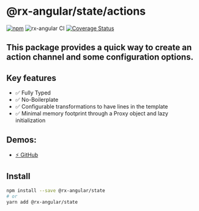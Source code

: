 # @rx-angular/state/actions

[![npm](https://img.shields.io/npm/v/%40rx-angular%2Fstate.svg)](https://www.npmjs.com/package/%40rx-angular%2Fstate)
![rx-angular CI](https://github.com/rx-angular/rx-angular/workflows/rx-angular%20CI/badge.svg?branch=master)
[![Coverage Status](https://raw.githubusercontent.com/rx-angular/rx-angular/github-pages/docs/test-coverage/state/jest-coverage-badge.svg)](https://rx-angular.github.io/rx-angular/test-coverage/state/lcov-report/index.html)

## This package provides a quick way to create an action channel and some configuration options. 


## Key features

 - ✅ Fully Typed
 - ✅ No-Boilerplate
 - ✅ Configurable transformations to have lines in the template
 - ✅ Minimal memory footprint through a Proxy object and lazy initialization
 
## Demos:

- [⚡ GitHub](https://github.com/BioPhoton/rx-angular-state-coalescing)

## Install

```bash
npm install --save @rx-angular/state
# or
yarn add @rx-angular/state
